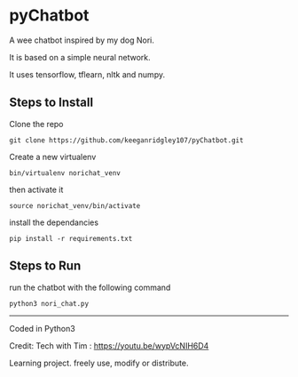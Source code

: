 # pyChatbot

A wee chatbot inspired by my dog Nori.

It is based on a simple neural network. 

It uses tensorflow, tflearn, nltk and numpy. 

## Steps to Install 

Clone the repo 

    git clone https://github.com/keeganridgley107/pyChatbot.git

Create a new virtualenv 

    bin/virtualenv norichat_venv

then activate it 

    source norichat_venv/bin/activate

install the dependancies

    pip install -r requirements.txt


## Steps to Run

run the chatbot with the following command 

    python3 nori_chat.py

----

Coded in Python3

Credit: Tech with Tim : https://youtu.be/wypVcNIH6D4

Learning project. freely use, modify or distribute. 
